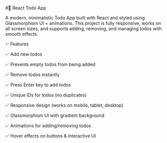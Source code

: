 #📝 React Todo App

A modern, minimalistic Todo App built with React and styled using Glassmorphism UI + animations.
This project is fully responsive, works on all screen sizes, and supports adding, removing, and managing todos with smooth effects.

✨ Features

✅ Add new todos

✅ Prevents empty todos from being added

✅ Remove todos instantly

✅ Press Enter key to add todos

✅ Unique IDs for todos (no duplicates)

✅ Responsive design (works on mobile, tablet, desktop)

✅ Glassmorphism UI with gradient background

✅ Animations for adding/removing todos

✅ Hover effects on buttons & interactive UI
